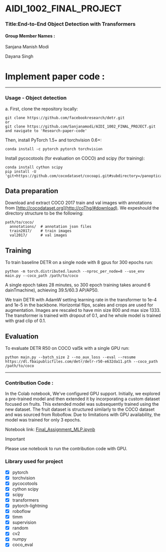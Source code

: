 # AIDI_1002_FINAL_PROJECT

### Title:End-to-End Object Detection with Transformers
#### Group Member Names : 
Sanjana Manish Modi

Dayana Singh

# Implement paper code :
*********************************************************************************************************************

### Usage - Object detection
a.
First, clone the repository locally:
```
git clone https://github.com/facebookresearch/detr.git 
or 
git clone https://github.com/Sanjanamodi/AIDI_1002_FINAL_PROJECT.git
and navigate to 'Research-paper-code'
```
Then, install PyTorch 1.5+ and torchvision 0.6+:
```
conda install -c pytorch pytorch torchvision
```
Install pycocotools (for evaluation on COCO) and scipy (for training):
```
conda install cython scipy
pip install -U 'git+https://github.com/cocodataset/cocoapi.git#subdirectory=/panopticapi.git
```

## Data preparation

Download and extract COCO 2017 train and val images with annotations from
[http://cocodataset.org](http://coThg/#download).
We expeshould the directory structure to be the following:
```
path/to/coco/
  annotations/  # annotation json files
  train2017/    # train images
  val2017/      # val images
```

## Training
To train baseline DETR on a single node with 8 gpus for 300 epochs run:
```
python -m torch.distributed.launch --nproc_per_node=8 --use_env main.py --coco_path /path/to/coco 
```
A single epoch takes 28 minutes, so 300 epoch training
takes around 6 dainTmachine), achieving 39.5/60.3 AP/AP50.

We train DETR with AdamW setting learning rate in the transformer to 1e-4 and 1e-5 in the backbone.
Horizontal flips, scales and crops are used for augmentation.
Images are rescaled to have min size 800 and max size 1333.
The transformer is trained with dropout of 0.1, and he whole model is trained with grad clip of 0.1.


## Evaluation
To evaluate DETR R50 on COCO val5k with a single GPU run:
```
python main.py --batch_size 2 --no_aux_loss --eval --resume https://dl.fbaipublicfiles.com/detr/detr-r50-e632da11.pth --coco_path /path/to/coco
```

*********************************************************************************************************************
### Contribution  Code :

In the Colab notebook, We've configured GPU support. Initially, we explored a pre-trained model and then extended it by incorporating a custom dataset focused on fruits. This extended model was subsequently trained using the new dataset. The fruit dataset is structured similarly to the COCO dataset and was sourced from Roboflow. Due to limitations with GPU availability, the model was trained for only 3 epochs.

Notebook link: [Final_Assignment_MLP.ipynb](https://github.com/Sanjanamodi/AIDI_1002_FINAL_PROJECT/blob/main/Contribution-code/Final_Assignment_MLP.ipynb)

> [!IMPORTANT]
> Please use notebook to run the contribution code with GPU.

### Library used for project
- [x] pytorch
- [x] torchvision
- [x] pycocotools
- [x] cython scipy
- [x] scipy
- [x] transformers
- [x] pytorch-lightning
- [x] roboflow
- [x] timm
- [x] supervision
- [x] random
- [x] cv2
- [x] numpy
- [x] coco_eval